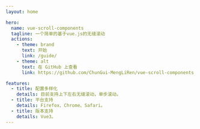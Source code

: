 ```yaml
---
layout: home

hero:
  name: vue-scroll-components
  tagline: 一个简单的基于vue.js的无缝滚动
  actions:
    - theme: brand
      text: 开始
      link: /guide/
    - theme: alt
      text: 在 GitHub 上查看
      link: https://github.com/ChunGui-MengLiRen/vue-scroll-components.git

features:
  - title: 配置多样化
    details: 目前支持上下左右无缝滚动，单步滚动。
  - title: 平台支持
    details: Firefox、Chrome、Safari。
  - title: 版本支持
    details: Vue3。
---
```


